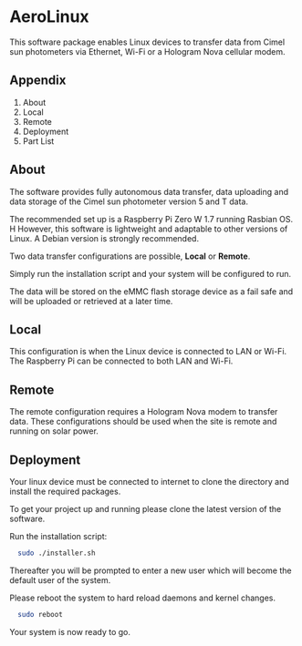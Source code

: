
# AeroLinux

This software package enables Linux devices to transfer data from Cimel sun photometers via Ethernet, Wi-Fi or a Hologram Nova cellular modem.

## Appendix

1) About
2) Local
3) Remote
4) Deployment
5) Part List


## About

The software provides fully autonomous data transfer, data uploading and data storage of the Cimel sun photometer version 5 and T data.


The recommended set up is a Raspberry Pi Zero W 1.7 running Rasbian OS. H
However, this software is lightweight and adaptable to other versions of Linux. A Debian version is strongly recommended.


Two data transfer configurations are possible, **Local** or **Remote**.

Simply run the installation script and your system will be configured to run.

The data will be stored on the eMMC flash storage device as a fail safe and will be uploaded or retrieved at a later time.
## Local
This configuration is when the Linux device is connected to LAN or Wi-Fi. The Raspberry Pi can be connected to both LAN and Wi-Fi.
## Remote

The remote configuration requires a Hologram Nova modem to transfer data. These configurations should be used when the site is remote and running on solar power.
## Deployment
Your linux device must be connected to internet to clone the directory and install the required packages.

To get your project up and running please clone the latest version of the software.

Run the installation script:
```bash
  sudo ./installer.sh
```
Thereafter you will be prompted to enter
a new user which will become the default user
of the system.

Please reboot the system to hard reload daemons and kernel changes.

```bash
  sudo reboot
```

Your system is now ready to go.